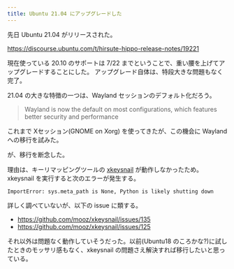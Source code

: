 ```yaml
---
title: Ubuntu 21.04 にアップグレードした
---
```


先日 Ubuntu 21.04 がリリースされた。

https://discourse.ubuntu.com/t/hirsute-hippo-release-notes/19221

現在使っている 20.10 のサポートは 7/22 までということで、重い腰を上げてアップグレードすることにした。
アップグレード自体は、特段大きな問題もなく完了。

21.04 の大きな特徴の一つは、Wayland セッションのデフォルト化だろう。

> Wayland is now the default on most configurations, which features better security and performance

これまで Xセッション(GNOME on Xorg) を使ってきたが、この機会に Wayland への移行を試みた。

が、移行を断念した。

理由は、キーリマッピングツールの [xkeysnail](https://github.com/mooz/xkeysnail) が動作しなかったため。xkeysnail を実行すると次のエラーが発生する。

```
ImportError: sys.meta_path is None, Python is likely shutting down
```

詳しく調べていないが、以下の issue に類する。

- https://github.com/mooz/xkeysnail/issues/135
- https://github.com/mooz/xkeysnail/issues/125

それ以外は問題なく動作していそうだった。以前(Ubuntu18 のころかな?)に試したときのモッサリ感もなく、xkeysnail の問題さえ解決すれば移行したいと思っている。
